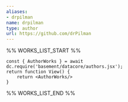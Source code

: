 ```yaml
---
aliases:
- drpilman
name: drpilman
type: author
url: https://github.com/drPilman
---
```



%% WORKS_LIST_START %%

```datacorejsx
const { AuthorWorks } = await dc.require('basement/datacore/authors.jsx');
return function View() {
    return <AuthorWorks/>
}
```
%% WORKS_LIST_END %%